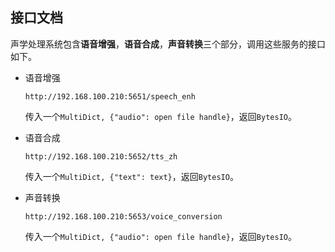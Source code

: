 ## 接口文档
声学处理系统包含**语音增强**，**语音合成**，**声音转换**三个部分，调用这些服务的接口如下。
- 语音增强

    `http://192.168.100.210:5651/speech_enh`

    传入一个`MultiDict, {"audio": open file handle}`，返回`BytesIO`。
- 语音合成

    `http://192.168.100.210:5652/tts_zh`
    
    传入一个`MultiDict, {"text": text}`，返回`BytesIO`。
- 声音转换

    `http://192.168.100.210:5653/voice_conversion`

    传入一个`MultiDict, {"audio": open file handle}`，返回`BytesIO`。